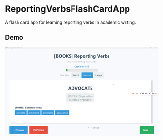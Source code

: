 # ReportingVerbsFlashCardApp
A flash card app for learning reporting verbs in academic writing.

## Demo
![FlashCardApp](./FlashCardApp.png)
